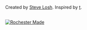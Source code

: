 Created by [Steve Losh](http://stevelosh.com).
Inspired by [t](http://stevelosh.com/projects/t/).

<br/><a id='rochester-made' href='https://rochestermade.com' title='Rochester Made'><img src='http://rochestermade.com/media/images/rochester-made-dark-on-light.png' alt='Rochester Made' title='Rochester Made' /></a>

